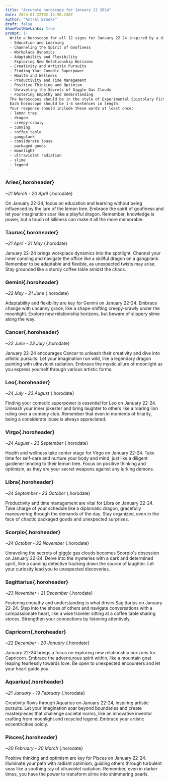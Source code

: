 ```yaml
---
title: "Accurate horoscope for January 22 2024"
date: 2024-01-22T02:12:50.236Z
author: "Astral Brooks"
draft: false
ShowPostNavLinks: true
prompt: |-
  Write a horoscope for all 12 signs for January 22 24 inspired by a different focus for each. Ensure you do not include the focus in the response:
  - Education and Learning
  - Channeling the Spirit of Goofiness
  - Workplace Dynamics
  - Adaptability and Flexibility
  - Exploring New Relationship Horizons
  - Creativity and Artistic Pursuits
  - Finding Your Comedic Superpower
  - Health and Wellness
  - Productivity and Time Management
  - Positive Thinking and Optimism
  - Unraveling the Secrets of Giggle Gas Clouds
  - Fostering Empathy and Understanding
  The horoscopes should be in the style of Experimental Epistolary Fiction and the mood of horrified
  Each horoscope should be 1-4 sentences in length.
  Your response should include these words at least once:
  - lemon tree
  - dragon
  - creepy-crawly
  - cunning
  - coffee table
  - gangplank
  - considerate louse
  - packaged goods
  - moonlight
  - ultraviolet radiation
  - slime
  - legend
---
```


### Aries{.horoheader}

*~21 March - 20 April*
{.horodate}

On January 22-24, focus on education and learning without being influenced by the lure of the lemon tree. Embrace the spirit of goofiness and let your imagination soar like a playful dragon. Remember, knowledge is power, but a touch of silliness can make it all the more memorable.


### Taurus{.horoheader}

*~21 April - 21 May*
{.horodate}

January 22-24 brings workplace dynamics into the spotlight. Channel your inner cunning and navigate the office like a skillful dragon on a gangplank. Remember to be adaptable and flexible, as unexpected twists may arise. Stay grounded like a sturdy coffee table amidst the chaos.


### Gemini{.horoheader}

*~22 May - 21 June*
{.horodate}

Adaptability and flexibility are key for Gemini on January 22-24. Embrace change with uncanny grace, like a shape-shifting creepy-crawly under the moonlight. Explore new relationship horizons, but beware of slippery slime along the way.


### Cancer{.horoheader}

*~22 June - 23 July*
{.horodate}

January 22-24 encourages Cancer to unleash their creativity and dive into artistic pursuits. Let your imagination run wild, like a legendary dragon painting with ultraviolet radiation. Embrace the mystic allure of moonlight as you express yourself through various artistic forms.


### Leo{.horoheader}

*~24 July - 23 August*
{.horodate}

Finding your comedic superpower is essential for Leo on January 22-24. Unleash your inner jokester and bring laughter to others like a roaring lion ruling over a comedy club. Remember that even in moments of hilarity, being a considerate louse is always appreciated.


### Virgo{.horoheader}

*~24 August - 23 September*
{.horodate}

Health and wellness take center stage for Virgo on January 22-24. Take time for self-care and nurture your body and mind, just like a diligent gardener tending to their lemon tree. Focus on positive thinking and optimism, as they are your secret weapons against any lurking demons.


### Libra{.horoheader}

*~24 September - 23 October*
{.horodate}

Productivity and time management are vital for Libra on January 22-24. Take charge of your schedule like a diplomatic dragon, gracefully maneuvering through the demands of the day. Stay organized, even in the face of chaotic packaged goods and unexpected surprises.


### Scorpio{.horoheader}

*~24 October - 22 November*
{.horodate}

Unraveling the secrets of giggle gas clouds becomes Scorpio's obsession on January 22-24. Delve into the mysteries with a dark and determined spirit, like a cunning detective tracking down the source of laughter. Let your curiosity lead you to unexpected discoveries.


### Sagittarius{.horoheader}

*~23 November - 21 December*
{.horodate}

Fostering empathy and understanding is what drives Sagittarius on January 22-24. Step into the shoes of others and navigate conversations with a compassionate heart, like a wise traveler sitting at a coffee table sharing stories. Strengthen your connections by listening attentively.


### Capricorn{.horoheader}

*~22 December - 20 January*
{.horodate}

January 22-24 brings a focus on exploring new relationship horizons for Capricorn. Embrace the adventurous spirit within, like a mountain goat leaping fearlessly towards love. Be open to unexpected encounters and let your heart guide you.


### Aquarius{.horoheader}

*~21 January - 19 February*
{.horodate}

Creativity flows through Aquarius on January 22-24, inspiring artistic pursuits. Let your imagination soar beyond boundaries and create masterpieces that challenge societal norms, like an innovative inventor crafting from moonlight and recycled legend. Embrace your artistic eccentricities boldly.


### Pisces{.horoheader}

*~20 February - 20 March*
{.horodate}

Positive thinking and optimism are key for Pisces on January 22-24. Illuminate your path with radiant optimism, guiding others through turbulent seas like a soothing ray of ultraviolet radiation. Remember, even in darker times, you have the power to transform slime into shimmering pearls.

